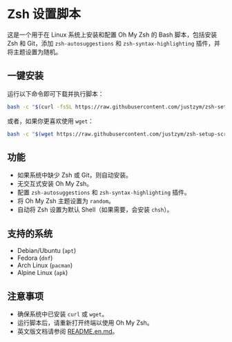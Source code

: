 # Zsh 设置脚本

这是一个用于在 Linux 系统上安装和配置 Oh My Zsh 的 Bash 脚本，包括安装 Zsh 和 Git，添加 `zsh-autosuggestions` 和 `zsh-syntax-highlighting` 插件，并将主题设置为随机。

## 一键安装

运行以下命令即可下载并执行脚本：

```bash
bash -c "$(curl -fsSL https://raw.githubusercontent.com/justzym/zsh-setup-script/main/setup-zsh.sh)"
```

或者，如果你更喜欢使用 `wget`：

```bash
bash -c "$(wget https://raw.githubusercontent.com/justzym/zsh-setup-script/main/setup-zsh.sh -O -)"
```

## 功能
- 如果系统中缺少 Zsh 或 Git，则自动安装。
- 无交互式安装 Oh My Zsh。
- 配置 `zsh-autosuggestions` 和 `zsh-syntax-highlighting` 插件。
- 将 Oh My Zsh 主题设置为 `random`。
- 自动将 Zsh 设置为默认 Shell（如果需要，会安装 `chsh`）。

## 支持的系统
- Debian/Ubuntu (`apt`)
- Fedora (`dnf`)
- Arch Linux (`pacman`)
- Alpine Linux (`apk`)

## 注意事项
- 确保系统中已安装 `curl` 或 `wget`。
- 运行脚本后，请重新打开终端以使用 Oh My Zsh。
- 英文版文档请参阅 [README.en.md](README.en.md)。

